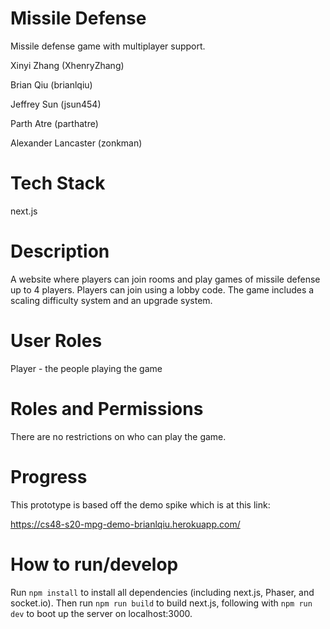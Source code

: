 # Missile Defense

Missile defense game with multiplayer support.

Xinyi Zhang (XhenryZhang)

Brian Qiu (brianlqiu)

Jeffrey Sun (jsun454)

Parth Atre (parthatre)

Alexander Lancaster (zonkman)

# Tech Stack

next.js

# Description

A website where players can join rooms and play games of missile defense up to 4 players. Players can join using a lobby code. The game includes a scaling difficulty system and an upgrade system.

# User Roles

Player - the people playing the game

# Roles and Permissions

There are no restrictions on who can play the game.

# Progress

This prototype is based off the demo spike which is at this link:

https://cs48-s20-mpg-demo-brianlqiu.herokuapp.com/

# How to run/develop 

Run `npm install` to install all dependencies (including next.js, Phaser, and socket.io).
Then run `npm run build` to build next.js, following with `npm run dev` to boot up the server on localhost:3000. 



